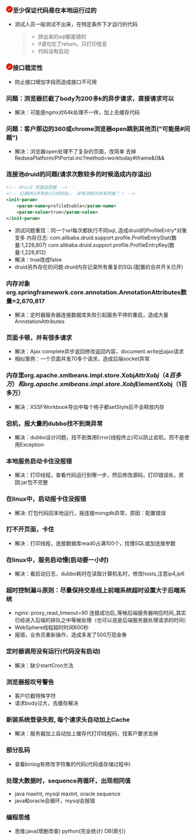 
### <img src="../../assets/18.png"/>至少保证代码是在本地运行过的
* 测试人员一般测试不出来，在特定条件下才运行的代码
    > * 拼出来的sql都是错的
    > * if语句忘了return，只打印信息
    > * 代码没有启动

### <img src="../../assets/18.png"/>接口稳定性
* 防止接口增加字段而造成接口不可用


### 问题：浏览器拦截了body为200多k的异步请求，直接请求可以
* 解决：可能是nginx对64k处理不一样，加上去缓存代码

### 问题：客户那边的360或chrome浏览器open跳到其他页("可能是#问题")
* 解决：浏览器open处理不了复杂的页面，改简单 去掉RedseaPlatform/PtPortal.mc?method=worktoday#iframe&0&&

### 连接池druid的问题(请求次数较多的时候造成内存溢出)
```xml
<!-- druid 页面监控器 -->
<!-- 记录URI所有执行过的SQL， 非常消耗内存和性能！！ -->
<init-param>
    <param-name>profileEnable</param-name>
    <param-value>true</param-value>
</init-param>
```
* 测试问题重现：同一个url每次都执行不同sql, 造成druid的ProfileEntry*对象变多
内存日志: com.alibaba.druid.support.profile.ProfileEntryStat(数量:1,228,807)
com.alibaba.druid.support.profile.ProfileEntryKey(数量:1,228,812)
* 解决：<param-value>true</param-value>改成<param-value>false</param-value>
* druid另外存在的问题:druid内存记录所有重复的SQL(配置的合并开关已开)

### 内存对象org.springframework.core.annotation.AnnotationAttributes数量=2,670,817
* 解决：定时器服务器连接数据库失败引起服务不停的重启，造成大量AnnotationAttributes

### 页面卡顿，并有很多请求
* 解决：Ajax complete异步返回修改返回内容，document.write出ajax请求
* 相似案例：一个页面并发70多个请求，造成后端socket异常

### 内存里org.apache.xmlbeans.impl.store.Xobj$AttrXobj（4百多万）和org.apache.xmlbeans.impl.store.Xobj$ElementXobj（1百多万）
* 解决：XSSFWorkbook导出中每个格子都setStyle后不会释放内存

### 宕机，报大量的dubbo找不到类异常
* 解决：dubbo设计问题，找不到类用Error(线程终止)可以防止宕机，而不是使用Exception

### 本地服务启动卡住没报错
* 解决：打印线程，查看代码运行到哪一步，然后修改源码，打印错误处，原因:jar包不完整

### 在linux中，启动报卡住没报错
* 解决: 打包代码回本地运行，报连接mongdb异常，原因：配置错误

### 打不开页面，卡住
* 解决：打印线程，连接数据库read0占满100个，找慢SQL或加连接参数

### 在linux中，服务启动慢(启动要一小时)
* 解决：看启动日志，dubbo耗时在读取计算机名时，修改hosts,注意ip4,ip6

### 超时控制漏斗原则：尽量保持交易线上前端系统超时设置大于后端系统
* nginx: proxy_read_timeout=90 连接成功后_等候后端服务器响应时间_其实已经进入后端的排队之中等候处理（也可以说是后端服务器处理请求的时间）
* WebSphere线程超时时间600秒
* 报错，业务员重新操作，造成多发了500万现金券

### 定时器调用没有运行(代码没有启动)
* 解决：缺少startCron方法

### 浏览器报叹号警告
* 客户拦截特殊字符
* 请求body过大，去缓存解决

### 新装系统登录失败, 每个请求头自动加上Cache
* 解决：服务器加上自动加上缓存代打印线程码，找客户要求去掉

### 部分乱码
* 查看binlog有修改字符集的代码(代码或存储过程中)

### 处理大数据时，sequence再循环，出现相同值
* java maxInt, mysql maxInt, oracle sequence
* java和oracle会循环，mysql会报错
                        

### 编程思维
* 思维:java(增删改查) python(完全统计) DB(索引)






